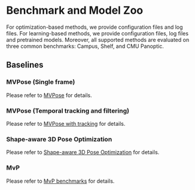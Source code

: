# Benchmark and Model Zoo

For optimization-based methods, we provide configuration files and log files.
For learning-based methods, we provide configuration files, log files and pretrained models.
Moreover, all supported methods are evaluated on three common benchmarks: Campus, Shelf, and CMU Panoptic.

## Baselines

### MVPose (Single frame)

Please refer to [MVPose](../../configs/mvpose/README.md) for details.

### MVPose (Temporal tracking and filtering)

Please refer to [MVPose with tracking](../../configs/mvpose_tracking/README.md) for details.

### Shape-aware 3D Pose Optimization

Please refer to [Shape-aware 3D Pose Optimization](../../configs/shape_aware_3d_pose_optim/README.md) for details.

### MvP

Please refer to [MvP benchmarks](../../configs/mvp/README.md) for details.
